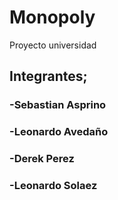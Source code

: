 # Monopoly

Proyecto universidad


## Integrantes;
### -Sebastian Asprino
### -Leonardo Avedaño
### -Derek Perez
### -Leonardo Solaez
